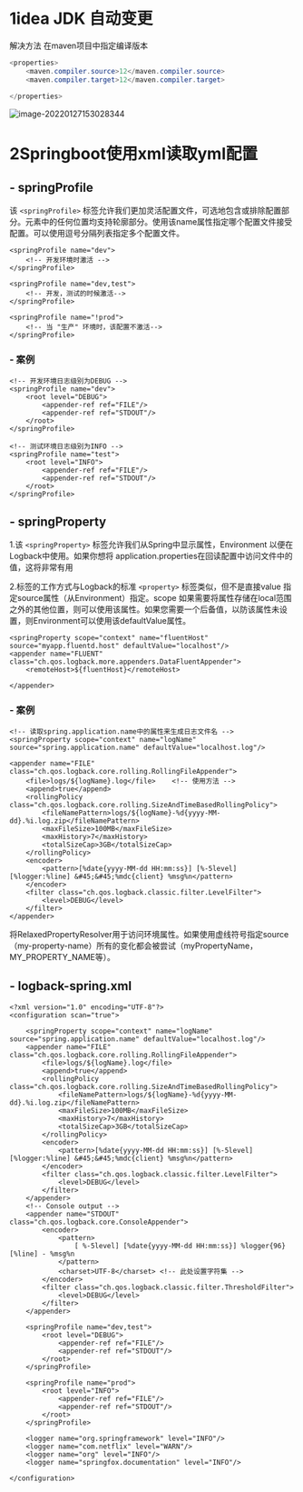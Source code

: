 # 1idea  JDK 自动变更

解决方法  在maven项目中指定编译版本

```java
<properties>
    <maven.compiler.source>12</maven.compiler.source>
    <maven.compiler.target>12</maven.compiler.target>
  
</properties>
```

![image-20220127153028344](http://inis.inis1719.cn/202206021242905.png)





# 2Springboot使用xml读取yml配置

## - springProfile

该 `<springProfile>` 标签允许我们更加灵活配置文件，可选地包含或排除配置部分。元素中的任何位置均支持轮廓部分。使用该name属性指定哪个配置文件接受配置。可以使用逗号分隔列表指定多个配置文件。

```
<springProfile name="dev">
    <!-- 开发环境时激活 -->
</springProfile>

<springProfile name="dev,test">
    <!-- 开发，测试的时候激活-->
</springProfile>

<springProfile name="!prod">
    <!-- 当 "生产" 环境时，该配置不激活-->
</springProfile>
```

### - 案例

```
<!-- 开发环境日志级别为DEBUG -->
<springProfile name="dev">
    <root level="DEBUG">
        <appender-ref ref="FILE"/>
        <appender-ref ref="STDOUT"/>
    </root>
</springProfile>

<!-- 测试环境日志级别为INFO -->
<springProfile name="test">
    <root level="INFO">
        <appender-ref ref="FILE"/>
        <appender-ref ref="STDOUT"/>
    </root>
</springProfile>
```

## - springProperty

1.该 `<springProperty>` 标签允许我们从Spring中显示属性，Environment 以便在Logback中使用。如果你想将 application.properties在回读配置中访问文件中的值，这将非常有用

2.标签的工作方式与Logback的标准 `<property>` 标签类似，但不是直接value 指定source属性（从Environment）指定。scope 如果需要将属性存储在local范围之外的其他位置，则可以使用该属性。如果您需要一个后备值，以防该属性未设置，则Environment可以使用该defaultValue属性。

```
<springProperty scope="context" name="fluentHost" source="myapp.fluentd.host" defaultValue="localhost"/>
<appender name="FLUENT" class="ch.qos.logback.more.appenders.DataFluentAppender">
    <remoteHost>${fluentHost}</remoteHost>
    
</appender>
```

### - 案例

```
<!-- 读取spring.application.name中的属性来生成日志文件名 -->
<springProperty scope="context" name="logName" source="spring.application.name" defaultValue="localhost.log"/>

<appender name="FILE" class="ch.qos.logback.core.rolling.RollingFileAppender">
    <file>logs/${logName}.log</file>    <!-- 使用方法 -->
    <append>true</append>
    <rollingPolicy class="ch.qos.logback.core.rolling.SizeAndTimeBasedRollingPolicy">
        <fileNamePattern>logs/${logName}-%d{yyyy-MM-dd}.%i.log.zip</fileNamePattern>
        <maxFileSize>100MB</maxFileSize>
        <maxHistory>7</maxHistory>
        <totalSizeCap>3GB</totalSizeCap>
    </rollingPolicy>
    <encoder>
        <pattern>[%date{yyyy-MM-dd HH:mm:ss}] [%-5level] [%logger:%line] &#45;&#45;%mdc{client} %msg%n</pattern>
    </encoder>
    <filter class="ch.qos.logback.classic.filter.LevelFilter">
        <level>DEBUG</level>
    </filter>
</appender>
```

将RelaxedPropertyResolver用于访问环境属性。如果使用虚线符号指定source（my-property-name）所有的变化都会被尝试（myPropertyName，MY_PROPERTY_NAME等）。

## - logback-spring.xml

```
<?xml version="1.0" encoding="UTF-8"?>
<configuration scan="true">

    <springProperty scope="context" name="logName" source="spring.application.name" defaultValue="localhost.log"/>
    <appender name="FILE" class="ch.qos.logback.core.rolling.RollingFileAppender">
        <file>logs/${logName}.log</file>
        <append>true</append>
        <rollingPolicy class="ch.qos.logback.core.rolling.SizeAndTimeBasedRollingPolicy">
            <fileNamePattern>logs/${logName}-%d{yyyy-MM-dd}.%i.log.zip</fileNamePattern>
            <maxFileSize>100MB</maxFileSize>
            <maxHistory>7</maxHistory>
            <totalSizeCap>3GB</totalSizeCap>
        </rollingPolicy>
        <encoder>
            <pattern>[%date{yyyy-MM-dd HH:mm:ss}] [%-5level] [%logger:%line] &#45;&#45;%mdc{client} %msg%n</pattern>
        </encoder>
        <filter class="ch.qos.logback.classic.filter.LevelFilter">
            <level>DEBUG</level>
        </filter>
    </appender>
    <!-- Console output -->
    <appender name="STDOUT" class="ch.qos.logback.core.ConsoleAppender">
        <encoder>
            <pattern>
                [ %-5level] [%date{yyyy-MM-dd HH:mm:ss}] %logger{96} [%line] - %msg%n
            </pattern>
            <charset>UTF-8</charset> <!-- 此处设置字符集 -->
        </encoder>
        <filter class="ch.qos.logback.classic.filter.ThresholdFilter">
            <level>DEBUG</level>
        </filter>
    </appender>

    <springProfile name="dev,test">
        <root level="DEBUG">
            <appender-ref ref="FILE"/>
            <appender-ref ref="STDOUT"/>
        </root>
    </springProfile>

    <springProfile name="prod">
        <root level="INFO">
            <appender-ref ref="FILE"/>
            <appender-ref ref="STDOUT"/>
        </root>
    </springProfile>

    <logger name="org.springframework" level="INFO"/>
    <logger name="com.netflix" level="WARN"/>
    <logger name="org" level="INFO"/>
    <logger name="springfox.documentation" level="INFO"/>

</configuration>
```

 